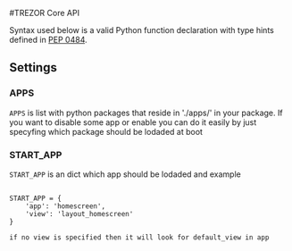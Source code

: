 #TREZOR Core API

Syntax used below is a valid Python function declaration with type hints defined in [PEP 0484](https://www.python.org/dev/peps/pep-0484/).


## Settings

### APPS

`APPS` is list with python packages that reside in './apps/' in your package. If you want to disable some app or enable you can do it easily by just specyfing which package should be lodaded at boot

### START_APP

`START_APP` is an dict which app should be lodaded and example
```

START_APP = {
    'app': 'homescreen',
    'view': 'layout_homescreen'
}

if no view is specified then it will look for default_view in app
